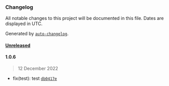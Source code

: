 ### Changelog

All notable changes to this project will be documented in this file. Dates are displayed in UTC.

Generated by [`auto-changelog`](https://github.com/CookPete/auto-changelog).

#### [Unreleased](https://github.com/JsantanaRoman/actions-test/compare/1.0.6...HEAD)

#### 1.0.6

> 12 December 2022

- fix(test): test [`db0417e`](https://github.com/JsantanaRoman/actions-test/commit/db0417e6e8626a7a482631c8b930512a1fce6fce)
